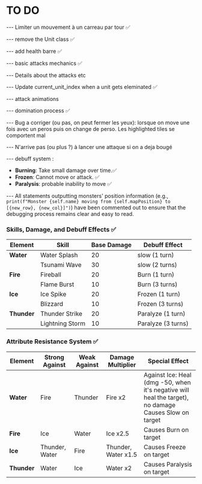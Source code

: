 # TO DO

--- Limiter un mouvement à un carreau par tour  ✅

--- remove the Unit class ✅

--- add health barre ✅

--- basic attacks mechanics ✅

--- Details about the attacks etc

--- Update current_unit_index when a unit gets eleminated ✅

--- attack animations 

--- domination process ✅

--- Bug a corriger (ou pas, on peut fermer les yeux): lorsque on move une fois avec un peros puis on change de perso. 
Les highlighted tiles se comportent mal

--- N'arrive pas (ou plus ?) à lancer une attaque si on a deja bougé


--- debuff system :
- **Burning**: Take small damage over time.✅
- **Frozen**: Cannot move or attack.  ✅
- **Paralysis**: probable inability to move ✅

--- All statements outputting monsters' position information (e.g., `print(f"Monster {self.name} moving from {self.mapPosition} to [{new_row}, {new_col}]")`) have been commented out to ensure that the debugging process remains clear and easy to read.


### Skills, Damage, and Debuff Effects  ✅

| **Element** | **Skill**         | **Base Damage** | **Debuff Effect**  |
|-------------|-------------------|-----------------|--------------------|
| **Water**   | Water Splash      | 20              | slow (1 turn)      |
|             | Tsunami Wave      | 30              | slow (2 turns)     |
| **Fire**    | Fireball          | 20              | Burn (1 turn)      |
|             | Flame Burst       | 10              | Burn (3 turns)     |
| **Ice**     | Ice Spike         | 20              | Frozen (1 turn)    |
|             | Blizzard          | 10              | Frozen (3 turns)   |
| **Thunder** | Thunder Strike    | 20              | Paralyze (1 turn)  |
|             | Lightning Storm   | 10              | Paralyze (3 turns) |


### Attribute Resistance System ✅
| **Element** | **Strong Against** | **Weak Against** | **Damage Multiplier** | **Special Effect**                                                                                         |
|-------------|--------------------|------------------|-----------------------|------------------------------------------------------------------------------------------------------------|
| **Water**   | Fire               | Thunder          | Fire x2               | Against Ice: Heal (dmg -50, when it's negative will heal the target), no damage <br/>Causes Slow on target |
| **Fire**    | Ice                | Water            | Ice x2.5              | Causes Burn on target                                                                                      |
| **Ice**     | Thunder, Water     | Fire             | Thunder, Water x1.5   | Causes Freeze on target                                                                                    |
| **Thunder** | Water              | Ice              | Water x2              | Causes Paralysis on target                                                                                 |

